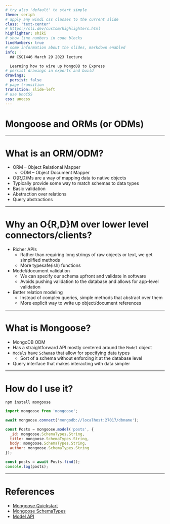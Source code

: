 ```yaml
---
# try also 'default' to start simple
theme: seriph
# apply any windi css classes to the current slide
class: 'text-center'
# https://sli.dev/custom/highlighters.html
highlighter: shiki
# show line numbers in code blocks
lineNumbers: true
# some information about the slides, markdown enabled
info: |
  ## CSCI446 March 29 2023 lecture

  Learning how to wire up MongoDB to Express
# persist drawings in exports and build
drawings:
  persist: false
# page transition
transition: slide-left
# use UnoCSS
css: unocss
---
```


# Mongoose and ORMs (or ODMs)

---

# What is an ORM/ODM?

- ORM – Object Relational Mapper
    - ODM – Object Document Mapper
- O{R,D}Ms are a way of mapping data to native objects
- Typically provide some way to match schemas to data types
- Basic validation
- Abstraction over relations
- Query abstractions

---

# Why an O{R,D}M over lower level connectors/clients?

- Richer APIs
  - Rather than requiring long strings of raw objects or text, we get simplified methods
  - More typesafe(ish) functions
- Model/document validation
  - We can specify our schema upfront and validate in software
  - Avoids pushing validation to the database and allows for app-level validation
- Better relation modeling
  - Instead of complex queries, simple methods that abstract over them
  - More explicit way to write up object/document references

---

# What is Mongoose?

- MongoDB ODM
- Has a straightforward API mostly centered around the `Model` object
- `Model`s have `Schema`s that allow for specifying data types
  - Sort of a schema without enforcing it at the database level
- Query interface that makes interacting with data simpler

---

# How do I use it?

```shell
npm install mongoose
```

```javascript
import mongoose from 'mongoose';

await mongoose.connect('mongodb://localhost:27017/dbname');

const Posts = mongoose.model('posts', {
  _id: mongoose.SchemaTypes.String,
  title: mongoose.SchemaTypes.String,
  body: mongoose.SchemaTypes.String,
  author: mongoose.SchemaTypes.String
});

const posts = await Posts.find();
console.log(posts);
```

---

# References

- [Mongoose Quickstart](https://mongoosejs.com/docs/index.html)
- [Mongoose SchemaTypes](https://mongoosejs.com/docs/schematypes.html)
- [Model API](https://mongoosejs.com/docs/api/model.html)
